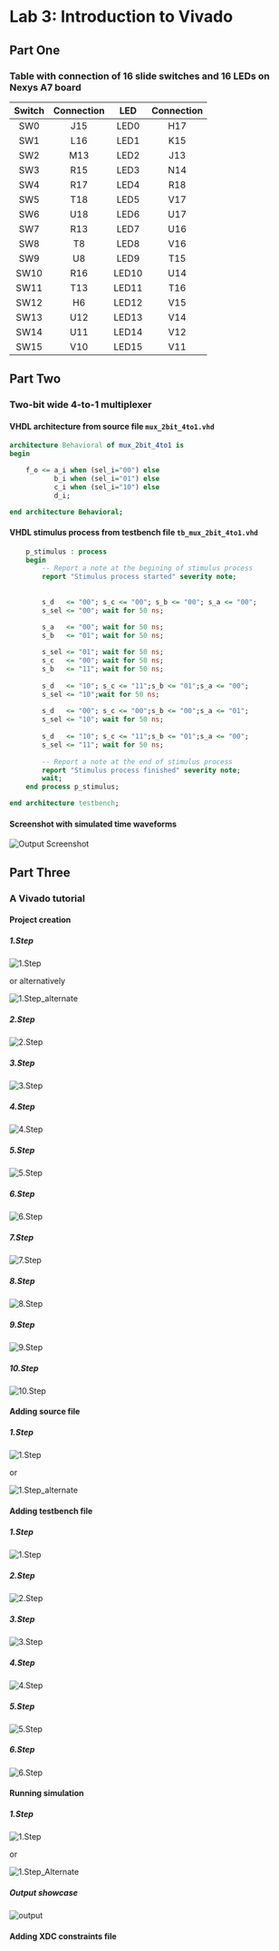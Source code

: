 # Lab 3: Introduction to Vivado

## Part One
### Table with connection of 16 slide switches and 16 LEDs on Nexys A7 board

|  **Switch**    |**Connection**|    **LED**   |**Connection**|
| 	:-:	 | 	:-: 	|      :-:     |      :-:     |
| 	SW0	 | 	J15     |     LED0     |      H17     |
| 	SW1	 | 	L16     |     LED1     |      K15     |
| 	SW2	 |      M13     |     LED2     |      J13     |
| 	SW3	 |      R15     |     LED3     |      N14     |
| 	SW4	 |      R17     |     LED4     |      R18     |
| 	SW5	 |      T18     |     LED5     |      V17     |
| 	SW6	 |      U18     |     LED6     |      U17     |
| 	SW7	 |      R13     |     LED7     |      U16     |
| 	SW8	 |      T8      |     LED8     |      V16     |
| 	SW9	 | 	U8      |     LED9     |      T15     |
| 	SW10	 | 	R16     |     LED10    |      U14     |
| 	SW11	 |      T13     |     LED11    |      T16     |
| 	SW12	 |      H6      |     LED12    |      V15     |
| 	SW13	 |      U12     |     LED13    |      V14     |
| 	SW14	 |      U11     |     LED14    |      V12     |
| 	SW15	 |      V10     |     LED15    |      V11     |

## Part Two	
### Two-bit wide 4-to-1 multiplexer

#### VHDL architecture from source file `mux_2bit_4to1.vhd`
```vhdl
architecture Behavioral of mux_2bit_4to1 is
begin

    f_o <= a_i when (sel_i="00") else
           b_i when (sel_i="01") else
           c_i when (sel_i="10") else
           d_i;

end architecture Behavioral;
```

#### VHDL stimulus process from testbench file `tb_mux_2bit_4to1.vhd` 
```vhdl
    p_stimulus : process
    begin
        -- Report a note at the begining of stimulus process
        report "Stimulus process started" severity note;
               
        
        s_d   <= "00"; s_c <= "00"; s_b <= "00"; s_a <= "00";
        s_sel <= "00"; wait for 50 ns;

        s_a   <= "00"; wait for 50 ns;
        s_b   <= "01"; wait for 50 ns;
        
        s_sel <= "01"; wait for 50 ns;
        s_c   <= "00"; wait for 50 ns;
        s_b   <= "11"; wait for 50 ns;
        
        s_d   <= "10"; s_c <= "11";s_b <= "01";s_a <= "00";
        s_sel <= "10";wait for 50 ns;
        
        s_d   <= "00"; s_c <= "00";s_b <= "00";s_a <= "01";
        s_sel <= "10"; wait for 50 ns;
         
        s_d   <= "10"; s_c <= "11";s_b <= "01";s_a <= "00";
        s_sel <= "11"; wait for 50 ns;
        
        -- Report a note at the end of stimulus process
        report "Stimulus process finished" severity note;
        wait;
    end process p_stimulus;

end architecture testbench;
```

#### Screenshot with simulated time waveforms
![Output Screenshot](https://github.com/xskurl02/Digital-electronics-1/blob/main/Labs/03-Vivado/Images/OUTPUT%20screenshot.png)

## Part Three
### A Vivado tutorial

#### Project creation
##### 1.Step

![1.Step](https://github.com/xskurl02/Digital-electronics-1/blob/main/Labs/03-Vivado/Images/Tutorial/Project_Creation/1.png)

or alternatively

![1.Step_alternate](https://github.com/xskurl02/Digital-electronics-1/blob/main/Labs/03-Vivado/Images/Tutorial/Project_Creation/1_alternative.png)

##### 2.Step

![2.Step](https://github.com/xskurl02/Digital-electronics-1/blob/main/Labs/03-Vivado/Images/Tutorial/Project_Creation/2.png)

##### 3.Step

![3.Step](https://github.com/xskurl02/Digital-electronics-1/blob/main/Labs/03-Vivado/Images/Tutorial/Project_Creation/3.png)

##### 4.Step

![4.Step](https://github.com/xskurl02/Digital-electronics-1/blob/main/Labs/03-Vivado/Images/Tutorial/Project_Creation/4.png)

##### 5.Step

![5.Step](https://github.com/xskurl02/Digital-electronics-1/blob/main/Labs/03-Vivado/Images/Tutorial/Project_Creation/5.png)

##### 6.Step

![6.Step](https://github.com/xskurl02/Digital-electronics-1/blob/main/Labs/03-Vivado/Images/Tutorial/Project_Creation/6.png)

##### 7.Step

![7.Step](https://github.com/xskurl02/Digital-electronics-1/blob/main/Labs/03-Vivado/Images/Tutorial/Project_Creation/7.png)

##### 8.Step

![8.Step](https://github.com/xskurl02/Digital-electronics-1/blob/main/Labs/03-Vivado/Images/Tutorial/Project_Creation/8.png)

##### 9.Step

![9.Step](https://github.com/xskurl02/Digital-electronics-1/blob/main/Labs/03-Vivado/Images/Tutorial/Project_Creation/9.png)

##### 10.Step

![10.Step](https://github.com/xskurl02/Digital-electronics-1/blob/main/Labs/03-Vivado/Images/Tutorial/Project_Creation/10.png)

#### Adding source file

##### 1.Step

![1.Step](https://github.com/xskurl02/Digital-electronics-1/blob/main/Labs/03-Vivado/Images/Tutorial/Adding_Source_File/1.png)

or

![1.Step_alternate](https://github.com/xskurl02/Digital-electronics-1/blob/main/Labs/03-Vivado/Images/Tutorial/Adding_Source_File/1_alternate.png)

#### Adding testbench file

##### 1.Step

![1.Step](https://github.com/xskurl02/Digital-electronics-1/blob/main/Labs/03-Vivado/Images/Tutorial/Adding_TB_file/1.png)

##### 2.Step

![2.Step](https://github.com/xskurl02/Digital-electronics-1/blob/main/Labs/03-Vivado/Images/Tutorial/Adding_TB_file/2.png)

##### 3.Step

![3.Step](https://github.com/xskurl02/Digital-electronics-1/blob/main/Labs/03-Vivado/Images/Tutorial/Adding_TB_file/3.png)

##### 4.Step

![4.Step](https://github.com/xskurl02/Digital-electronics-1/blob/main/Labs/03-Vivado/Images/Tutorial/Adding_TB_file/4.png)

##### 5.Step

![5.Step](https://github.com/xskurl02/Digital-electronics-1/blob/main/Labs/03-Vivado/Images/Tutorial/Adding_TB_file/5.png)

##### 6.Step

![6.Step](https://github.com/xskurl02/Digital-electronics-1/blob/main/Labs/03-Vivado/Images/Tutorial/Adding_TB_file/6.png)

#### Running simulation

##### 1.Step
![1.Step](https://github.com/xskurl02/Digital-electronics-1/blob/main/Labs/03-Vivado/Images/Tutorial/Simulation/1.png)

or

![1.Step_Alternate](https://github.com/xskurl02/Digital-electronics-1/blob/main/Labs/03-Vivado/Images/Tutorial/Simulation/1_alternate.png)

##### Output showcase

![output](https://github.com/xskurl02/Digital-electronics-1/blob/main/Labs/03-Vivado/Images/Tutorial/Simulation/2.png)

#### Adding XDC constraints file


